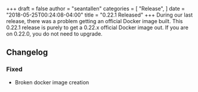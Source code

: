 +++
draft = false
author = "seantallen"
categories = [
    "Release",
]
date = "2018-05-25T00:24:08-04:00"
title = "0.22.1 Released"
+++
During our last release, there was a problem getting an official Docker image built. This 0.22.1 release is purely to get a 0.22.x official Docker image out. If you are on 0.22.0, you do not need to upgrade.
<!--more-->

## Changelog

### Fixed

- Broken docker image creation
